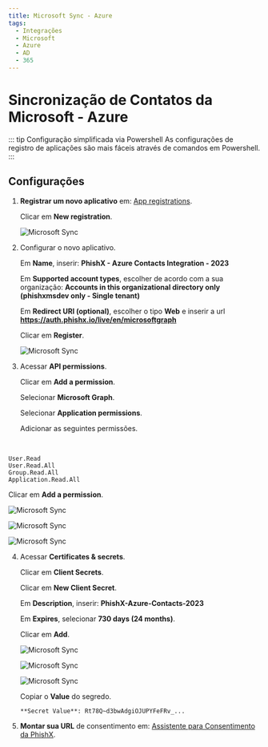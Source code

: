 ```yaml
---
title: Microsoft Sync - Azure
tags:
  - Integrações
  - Microsoft
  - Azure
  - AD
  - 365
---
```


# Sincronização de Contatos da Microsoft - Azure

::: tip Configuração simplificada via Powershell
As configurações de registro de aplicações são mais fáceis através de comandos em Powershell.
:::

## Configurações

1. **Registrar um novo aplicativo** em: [App registrations](https://portal.azure.com/#view/Microsoft_AAD_RegisteredApps/ApplicationsListBlade).

   Clicar em **New registration**.

   ![Microsoft Sync](https://cdn.phishx.io/phishx-docs/images/microsoft_sync_201.png)

2. Configurar o novo aplicativo.

   Em **Name**, inserir: **PhishX - Azure Contacts Integration - 2023**

   Em **Supported account types**, escolher de acordo com a sua organização: **Accounts in this organizational directory only (phishxmsdev only - Single tenant)**

   Em **Redirect URI (optional)**, escolher o tipo **Web** e inserir a url **https://auth.phishx.io/live/en/microsoftgraph**

   Clicar em **Register**.

   ![Microsoft Sync](https://cdn.phishx.io/phishx-docs/images/microsoft_sync_202.png)

3. Acessar **API permissions**.

   Clicar em **Add a permission**.

   Selecionar **Microsoft Graph**.

   Selecionar **Application permissions**.

   Adicionar as seguintes permissões.

<br>

```
User.Read
User.Read.All
Group.Read.All
Application.Read.All
```

Clicar em **Add a permission**.

![Microsoft Sync](https://cdn.phishx.io/phishx-docs/images/microsoft_sync_203.png)

![Microsoft Sync](https://cdn.phishx.io/phishx-docs/images/microsoft_sync_204.png)

![Microsoft Sync](https://cdn.phishx.io/phishx-docs/images/microsoft_sync_205.png)

4. Acessar **Certificates & secrets**.

   Clicar em **Client Secrets**.

   Clicar em **New Client Secret**.

   Em **Description**, inserir: **PhishX-Azure-Contacts-2023**

   Em **Expires**, selecionar **730 days (24 months)**.

   Clicar em **Add**.

   ![Microsoft Sync](https://cdn.phishx.io/phishx-docs/images/microsoft_sync_206.png)

   ![Microsoft Sync](https://cdn.phishx.io/phishx-docs/images/microsoft_sync_207.png)

   ![Microsoft Sync](https://cdn.phishx.io/phishx-docs/images/microsoft_sync_208.png)

   Copiar o **Value** do segredo.

   ```
   **Secret Value**: Rt78Q~d3bwAdgiOJUPYFeFRv_...
   ```

5. **Montar sua URL** de consentimento em: [Assistente para Consentimento da PhishX](helper/).
